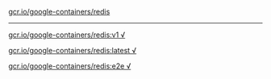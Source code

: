 [gcr.io/google-containers/redis](https://hub.docker.com/r/anjia0532/google-containers.redis/tags/) 

----
[gcr.io/google-containers/redis:v1 √](https://hub.docker.com/r/anjia0532/google-containers.redis/tags/)

[gcr.io/google-containers/redis:latest √](https://hub.docker.com/r/anjia0532/google-containers.redis/tags/)

[gcr.io/google-containers/redis:e2e √](https://hub.docker.com/r/anjia0532/google-containers.redis/tags/)

